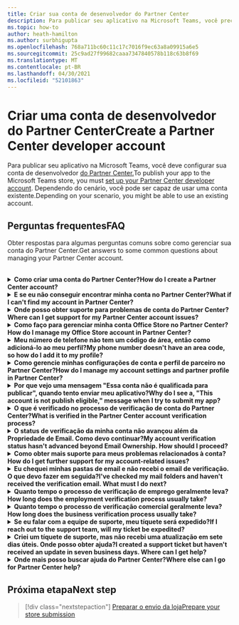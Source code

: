 ```yaml
---
title: Criar sua conta de desenvolvedor do Partner Center
description: Para publicar seu aplicativo na Microsoft Teams, você precisa de uma conta de desenvolvedor do Partner Center.
ms.topic: how-to
author: heath-hamilton
ms.author: surbhigupta
ms.openlocfilehash: 768a711bc60c11c17c7016f9ec63a8a09915a6e5
ms.sourcegitcommit: 25c9ad27f99682caaa7347840578b118c63b8f69
ms.translationtype: MT
ms.contentlocale: pt-BR
ms.lasthandoff: 04/30/2021
ms.locfileid: "52101863"
---
```

# <a name="create-a-partner-center-developer-account"></a><span data-ttu-id="f1e7b-103">Criar uma conta de desenvolvedor do Partner Center</span><span class="sxs-lookup"><span data-stu-id="f1e7b-103">Create a Partner Center developer account</span></span>

<span data-ttu-id="f1e7b-104">Para publicar seu aplicativo na Microsoft Teams, você deve configurar sua conta de desenvolvedor [do Partner Center.](https://docs.microsoft.com/office/dev/store/open-a-developer-account)</span><span class="sxs-lookup"><span data-stu-id="f1e7b-104">To publish your app to the Microsoft Teams store, you must [set up your Partner Center developer account](https://docs.microsoft.com/office/dev/store/open-a-developer-account).</span></span> <span data-ttu-id="f1e7b-105">Dependendo do cenário, você pode ser capaz de usar uma conta existente.</span><span class="sxs-lookup"><span data-stu-id="f1e7b-105">Depending on your scenario, you might be able to use an existing account.</span></span>

## <a name="faq"></a><span data-ttu-id="f1e7b-106">Perguntas frequentes</span><span class="sxs-lookup"><span data-stu-id="f1e7b-106">FAQ</span></span>

<span data-ttu-id="f1e7b-107">Obter respostas para algumas perguntas comuns sobre como gerenciar sua conta do Partner Center.</span><span class="sxs-lookup"><span data-stu-id="f1e7b-107">Get answers to some common questions about managing your Partner Center account.</span></span>

<br>

<details>

<summary><span data-ttu-id="f1e7b-108"><b>Como criar uma conta do Partner Center?</b></span><span class="sxs-lookup"><span data-stu-id="f1e7b-108"><b>How do I create a Partner Center account?</b></span></span></summary>

<span data-ttu-id="f1e7b-109">Você pode criar uma conta do Partner Center de uma das seguintes maneiras:</span><span class="sxs-lookup"><span data-stu-id="f1e7b-109">You can create a Partner Center account one of the following ways:</span></span>

* <span data-ttu-id="f1e7b-110">Se você for novo no Partner Center e não tiver uma Conta de Rede da Microsoft, crie uma conta usando a página de registro [do Partner Center](/office/dev/store/open-a-developer-account#create-an-account-using-the-partner-center-enrollment-page).</span><span class="sxs-lookup"><span data-stu-id="f1e7b-110">If you're new to Partner Center and don't have a Microsoft Network Account, [create an account using the Partner Center enrollment page](/office/dev/store/open-a-developer-account#create-an-account-using-the-partner-center-enrollment-page).</span></span>
* <span data-ttu-id="f1e7b-111">Se você já estiver inscrito na Microsoft Partner Network, crie uma conta diretamente do Partner Center usando [os inscrições existentes do Microsoft Partner Center](/office/dev/store/open-a-developer-account#create-an-account-using-an-existing-partner-center-enrollment).</span><span class="sxs-lookup"><span data-stu-id="f1e7b-111">If you're already enrolled in the Microsoft Partner Network, [create an account directly from Partner Center using existing Microsoft Partner Center enrollments](/office/dev/store/open-a-developer-account#create-an-account-using-an-existing-partner-center-enrollment).</span></span>

<br>

</details>

<details>

<summary><span data-ttu-id="f1e7b-112"><b>E se eu não conseguir encontrar minha conta no Partner Center?</b></span><span class="sxs-lookup"><span data-stu-id="f1e7b-112"><b>What if I can't find my account in Partner Center?</b></span></span></summary>

<span data-ttu-id="f1e7b-113">Abra um [tíquete de suporte do Partner Center](https://partner.microsoft.com/support/v2/?stage=1) e selecione o seguinte:</span><span class="sxs-lookup"><span data-stu-id="f1e7b-113">Open a [Partner Center support ticket](https://partner.microsoft.com/support/v2/?stage=1) and select the following:</span></span>

| <span data-ttu-id="f1e7b-114">Menu</span><span class="sxs-lookup"><span data-stu-id="f1e7b-114">Menu</span></span> | <span data-ttu-id="f1e7b-115">Opção</span><span class="sxs-lookup"><span data-stu-id="f1e7b-115">Option</span></span> |
| -------   | -------  |
|<span data-ttu-id="f1e7b-116">Categoria</span><span class="sxs-lookup"><span data-stu-id="f1e7b-116">Category</span></span>| <span data-ttu-id="f1e7b-117">Marketplace Comercial</span><span class="sxs-lookup"><span data-stu-id="f1e7b-117">Commercial Marketplace</span></span>|
| <span data-ttu-id="f1e7b-118">Tópico</span><span class="sxs-lookup"><span data-stu-id="f1e7b-118">Topic</span></span> | <span data-ttu-id="f1e7b-119">Perguntas gerais sobre Ajuda do Marketplace e Como fazer perguntas</span><span class="sxs-lookup"><span data-stu-id="f1e7b-119">General Marketplace Help and How-to questions</span></span> |
| <span data-ttu-id="f1e7b-120">Subtópico</span><span class="sxs-lookup"><span data-stu-id="f1e7b-120">Subtopic</span></span>| <span data-ttu-id="f1e7b-121">Suplemento do Office</span><span class="sxs-lookup"><span data-stu-id="f1e7b-121">Office add-in</span></span> |

<br>

</details>

<details>

<summary><span data-ttu-id="f1e7b-122"><b>Onde posso obter suporte para problemas de conta do Partner Center?</b></span><span class="sxs-lookup"><span data-stu-id="f1e7b-122"><b>Where can I get support for my Partner Center account issues?</b></span></span></summary>

<span data-ttu-id="f1e7b-123">Visite a [página de suporte de editores](https://aka.ms/marketplacepublishersupport) para pesquisar seu problema.</span><span class="sxs-lookup"><span data-stu-id="f1e7b-123">Visit the [publishers support page](https://aka.ms/marketplacepublishersupport) to search for your issue.</span></span> <span data-ttu-id="f1e7b-124">Se as orientações não são úteis, crie um tíquete de suporte [do Partner Center.](/azure/marketplace/partner-center-portal/support#how-to-open-a-support-ticket)</span><span class="sxs-lookup"><span data-stu-id="f1e7b-124">If the guidance isn't helpful, create a [Partner Center support ticket](/azure/marketplace/partner-center-portal/support#how-to-open-a-support-ticket).</span></span>

<br>

</details>

<details>

<summary><span data-ttu-id="f1e7b-125"><b>Como faço para gerenciar minha conta Office Store no Partner Center?</b></span><span class="sxs-lookup"><span data-stu-id="f1e7b-125"><b>How do I manage my Office Store account in Partner Center?</b></span></span></summary>

<span data-ttu-id="f1e7b-126">Consulte [gerenciar sua conta por meio do Partner Center](/office/dev/store/manage-account-settings-and-profile) para obter informações.</span><span class="sxs-lookup"><span data-stu-id="f1e7b-126">See [manage your account through Partner Center](/office/dev/store/manage-account-settings-and-profile) for information.</span></span>

<br>

</details>

<details>

<summary><span data-ttu-id="f1e7b-127"><b>Meu número de telefone não tem um código de área, então como adicioná-lo ao meu perfil?</b></span><span class="sxs-lookup"><span data-stu-id="f1e7b-127"><b>My phone number doesn't have an area code, so how do I add it to my profile?</b></span></span></summary>

<span data-ttu-id="f1e7b-128">O número de telefone tem três partes: código de país, código de área e número de telefone.</span><span class="sxs-lookup"><span data-stu-id="f1e7b-128">The phone number has three parts: country code, area code, and telephone number.</span></span> <span data-ttu-id="f1e7b-129">Se o número de telefone não incluir um código de área, deixe a segunda caixa vazia e conclua a terceira caixa.</span><span class="sxs-lookup"><span data-stu-id="f1e7b-129">If your phone number doesn't include an area code, leave the second box empty and complete the third box.</span></span>

<br>

</details>

<details>

<summary><span data-ttu-id="f1e7b-130"><b>Como gerencie minhas configurações de conta e perfil de parceiro no Partner Center?</b></span><span class="sxs-lookup"><span data-stu-id="f1e7b-130"><b>How do I manage my account settings and partner profile in Partner Center?</b></span></span></summary>

<span data-ttu-id="f1e7b-131">Consulte [gerenciar configurações de conta e informações de perfil](/windows/uwp/publish/manage-account-settings-and-profile#additional-settings-and-info) para obter informações.</span><span class="sxs-lookup"><span data-stu-id="f1e7b-131">See [manage account settings and profile info](/windows/uwp/publish/manage-account-settings-and-profile#additional-settings-and-info) for information.</span></span>

<br>

</details>

<details>

<summary><span data-ttu-id="f1e7b-132"><b>Por que vejo uma mensagem "Essa conta não é qualificada para publicar", quando tento enviar meu aplicativo?</b></span><span class="sxs-lookup"><span data-stu-id="f1e7b-132"><b>Why do I see a, "This account is not publish eligible," message when I try to submit my app?</b></span></span></summary>

<span data-ttu-id="f1e7b-133">Você recebeu essa mensagem de erro porque o [status de](/partner-center/verification-responses) verificação da conta está pendente.</span><span class="sxs-lookup"><span data-stu-id="f1e7b-133">You received this error message because your [account verification status](/partner-center/verification-responses) is pending.</span></span> <span data-ttu-id="f1e7b-134">Verifique seu status no painel do Partner [Center](https://partner.microsoft.com/dashboard).</span><span class="sxs-lookup"><span data-stu-id="f1e7b-134">Check your status in the Partner Center [dashboard](https://partner.microsoft.com/dashboard).</span></span> <span data-ttu-id="f1e7b-135">Selecione o **ícone Configurações** de engrenagem e escolha **Configurações do desenvolvedor > Conta > Configurações da conta**.</span><span class="sxs-lookup"><span data-stu-id="f1e7b-135">Select the **Settings** gear icon and choose **Developer settings > Account > Account settings**.</span></span>

![Status de verificação do Partner Center](~/assets/images/partner-center-verification-status.png)

<br>

</details>

<details>

<summary><span data-ttu-id="f1e7b-137"><b>O que é verificado no processo de verificação de conta do Partner Center?</b></span><span class="sxs-lookup"><span data-stu-id="f1e7b-137"><b>What is verified in the Partner Center account verification process?</b></span></span></summary>

<span data-ttu-id="f1e7b-138">Há três áreas de verificação, **Propriedade de Email,** **Emprego** e **Negócios.**</span><span class="sxs-lookup"><span data-stu-id="f1e7b-138">There are three verification areas, **Email Ownership**, **Employment**, and **Business**.</span></span> <span data-ttu-id="f1e7b-139">Para obter mais informações, [consulte o que é verificado e como responder](/partner-center/verification-responses#what-is-verified-and-how-to-respond).</span><span class="sxs-lookup"><span data-stu-id="f1e7b-139">For more information, see [what is verified and how to respond](/partner-center/verification-responses#what-is-verified-and-how-to-respond).</span></span>

<span data-ttu-id="f1e7b-140">Se você for o contato principal, administrador global ou administrador de conta, poderá monitorar o status de verificação e acompanhar o progresso em sua página de perfil.</span><span class="sxs-lookup"><span data-stu-id="f1e7b-140">If you're the primary contact, global admin, or account admin, you can monitor verification status and track progress on your profile page.</span></span>

<span data-ttu-id="f1e7b-141">Depois que o processo de verificação é concluído, o status do seu registro na página de perfil muda *de pendente* para *autorizado*.</span><span class="sxs-lookup"><span data-stu-id="f1e7b-141">Once verification process is complete, the status of your enrollment on the profile page changes from *pending* to *authorized*.</span></span> <span data-ttu-id="f1e7b-142">Em seguida, o contato principal recebe um email da Microsoft em alguns dias úteis.</span><span class="sxs-lookup"><span data-stu-id="f1e7b-142">The primary contact then receives an email from Microsoft within a few business days.</span></span>

<br>

</details>

<details>

<summary><span data-ttu-id="f1e7b-143"><b>O status de verificação da minha conta não avançou além da Propriedade de Email. Como devo continuar?</b></span><span class="sxs-lookup"><span data-stu-id="f1e7b-143"><b>My account verification status hasn't advanced beyond Email Ownership. How should I proceed?</b></span></span></summary>

<span data-ttu-id="f1e7b-144">Durante o **processo de verificação de Propriedade de** Email, um email de verificação é enviado para o contato principal.</span><span class="sxs-lookup"><span data-stu-id="f1e7b-144">During the **Email Ownership** verification process, a verification email is sent to the primary contact.</span></span> <span data-ttu-id="f1e7b-145">Verifique sua caixa de entrada  de contato principal para um email do maccount@microsoft.com com a linha de assunto **Ação necessária:** Verifique sua conta de email com a Microsoft e conclua o processo de verificação de email.</span><span class="sxs-lookup"><span data-stu-id="f1e7b-145">Check your primary contact inbox for an email from **maccount@microsoft.com** with the subject line **Action needed: Verify your email account with Microsoft** and complete the email verification process.</span></span> <span data-ttu-id="f1e7b-146">O email de verificação é enviado para o endereço listado nas configurações da conta do Partner Center.</span><span class="sxs-lookup"><span data-stu-id="f1e7b-146">The verification email is sent to the address listed on your Partner Center account settings.</span></span>

<span data-ttu-id="f1e7b-147">Lembre-se do seguinte sobre o processo de verificação de email:</span><span class="sxs-lookup"><span data-stu-id="f1e7b-147">Remember the following about the email verification process:</span></span>

* <span data-ttu-id="f1e7b-148">O link de verificação de email só é válido por sete dias.</span><span class="sxs-lookup"><span data-stu-id="f1e7b-148">The email verification link is only valid for seven days.</span></span>
* <span data-ttu-id="f1e7b-149">Você pode solicitar a ressarção do email visitando a página de perfil do parceiro e selecionando o link **Resend verification email.**</span><span class="sxs-lookup"><span data-stu-id="f1e7b-149">You can request to resend the email by visiting your partner profile page and selecting the **Resend verification email** link.</span></span>
* <span data-ttu-id="f1e7b-150">Para garantir que você receba o email, lista **segura microsoft.com** como um domínio seguro e verifique suas pastas de lixo eletrônico.</span><span class="sxs-lookup"><span data-stu-id="f1e7b-150">To ensure you receive the email, safe-list **microsoft.com** as a secure domain and check your junk email folders.</span></span>

<br>

</details>

<details>

<summary><span data-ttu-id="f1e7b-151"><b>Como obter mais suporte para meus problemas relacionados à conta?</b></span><span class="sxs-lookup"><span data-stu-id="f1e7b-151"><b>How do I get further support for my account-related issues?</b></span></span></summary>

<span data-ttu-id="f1e7b-152">Consulte [suporte para o programa de Marketplace Comercial no Partner Center](/azure/marketplace/partner-center-portal/support) para obter informações.</span><span class="sxs-lookup"><span data-stu-id="f1e7b-152">See [support for the Commercial Marketplace program in Partner Center](/azure/marketplace/partner-center-portal/support) for information.</span></span>

<br>

</details>

<details>

<summary><span data-ttu-id="f1e7b-153"><b>Eu chequei minhas pastas de email e não recebi o email de verificação. O que devo fazer em seguida?</b></span><span class="sxs-lookup"><span data-stu-id="f1e7b-153"><b>I've checked my mail folders and haven't received the verification email. What must I do next?</b></span></span></summary>

<span data-ttu-id="f1e7b-154">Tente o seguinte:</span><span class="sxs-lookup"><span data-stu-id="f1e7b-154">Try the following:</span></span>

* <span data-ttu-id="f1e7b-155">Verifique sua pasta de lixo eletrônico ou spam.</span><span class="sxs-lookup"><span data-stu-id="f1e7b-155">Check your junk or spam folder.</span></span>
* <span data-ttu-id="f1e7b-156">Limpe o cache do navegador, vá para o painel da conta do Partner Center e selecione **Resend email de verificação**.</span><span class="sxs-lookup"><span data-stu-id="f1e7b-156">Clear the browser cache, go to your Partner Center account dashboard, and select **Resend verification email**.</span></span>
* <span data-ttu-id="f1e7b-157">Tente acessar o **link Enviar novamente** o email de verificação de um navegador diferente.</span><span class="sxs-lookup"><span data-stu-id="f1e7b-157">Try accessing the **Resend verification email** link from a different browser.</span></span>
* <span data-ttu-id="f1e7b-158">Trabalhe com seu departamento de IT para garantir que os emails de verificação não sejam bloqueados pelo servidor de email.</span><span class="sxs-lookup"><span data-stu-id="f1e7b-158">Work with your IT department to ensure that the verification emails are not blocked by your email server.</span></span>
* <span data-ttu-id="f1e7b-159">Ajuste o filtro de spam do servidor para permitir ou listar todos os emails de **maccount@microsoft.com**.</span><span class="sxs-lookup"><span data-stu-id="f1e7b-159">Adjust your server's spam filter to allow or safe-list all emails from **maccount@microsoft.com**.</span></span>

<br>

</details>

<details>

<summary><span data-ttu-id="f1e7b-160"><b>Quanto tempo o processo de verificação de emprego geralmente leva?</b></span><span class="sxs-lookup"><span data-stu-id="f1e7b-160"><b>How long does the employment verification process usually take?</b></span></span></summary>

<span data-ttu-id="f1e7b-161">Se todos os detalhes enviados estão corretos, o processo de verificação de emprego leva cerca de duas horas para ser concluído.</span><span class="sxs-lookup"><span data-stu-id="f1e7b-161">If all the submitted details are correct, the employment verification process takes about two hours to complete.</span></span>

<br>

</details>

<details>

<summary><span data-ttu-id="f1e7b-162"><b>Quanto tempo o processo de verificação comercial geralmente leva?</b></span><span class="sxs-lookup"><span data-stu-id="f1e7b-162"><b>How long does the business verification process usually take?</b></span></span></summary>

<span data-ttu-id="f1e7b-163">Se todos os documentos necessários são enviados, a verificação de negócios leva de um a dois dias úteis para ser concluída.</span><span class="sxs-lookup"><span data-stu-id="f1e7b-163">If all the required documents are submitted, business verification takes one to two business days to complete.</span></span>

<br>

</details>

<details>

<summary><span data-ttu-id="f1e7b-164"><b>Se eu falar com a equipe de suporte, meu tíquete será expedido?</b></span><span class="sxs-lookup"><span data-stu-id="f1e7b-164"><b>If I reach out to the support team, will my ticket be expedited?</b></span></span></summary>

<span data-ttu-id="f1e7b-165">Os tíquetes de suporte são resolvidos em uma semana.</span><span class="sxs-lookup"><span data-stu-id="f1e7b-165">Support tickets get resolved in a week.</span></span> <span data-ttu-id="f1e7b-166">Verifique se há atualizações enviadas para o email fornecido ao criar o tíquete de suporte.</span><span class="sxs-lookup"><span data-stu-id="f1e7b-166">Check for updates sent to the email you provided when creating the support ticket.</span></span>

<br>

</details>

<details>

<summary><span data-ttu-id="f1e7b-167"><b>Criei um tíquete de suporte, mas não recebi uma atualização em sete dias úteis. Onde posso obter ajuda?</b></span><span class="sxs-lookup"><span data-stu-id="f1e7b-167"><b>I created a support ticket but haven't received an update in seven business days. Where can I get help?</b></span></span></summary>

<span data-ttu-id="f1e7b-168">Envie um email para <a href="mailto:teamsubm@microsoft.com">teamsubm@microsoft.com</a> com os seguintes detalhes:</span><span class="sxs-lookup"><span data-stu-id="f1e7b-168">Send an email to <a href="mailto:teamsubm@microsoft.com">teamsubm@microsoft.com</a> with the following details:</span></span>

* <span data-ttu-id="f1e7b-169">**Linha de Assunto**: Problema da conta do Partner Center para *<your app name>*</span><span class="sxs-lookup"><span data-stu-id="f1e7b-169">**Subject Line**: Partner Center Account Issue for *<your app name>*</span></span>
* <span data-ttu-id="f1e7b-170">**Corpo do email**:</span><span class="sxs-lookup"><span data-stu-id="f1e7b-170">**Email body**:</span></span>
    * <span data-ttu-id="f1e7b-171">Número do tíquete de suporte</span><span class="sxs-lookup"><span data-stu-id="f1e7b-171">Support ticket number</span></span>
    * <span data-ttu-id="f1e7b-172">Sua ID do vendedor</span><span class="sxs-lookup"><span data-stu-id="f1e7b-172">Your seller ID</span></span>
    * <span data-ttu-id="f1e7b-173">Uma captura de tela do problema (se possível)</span><span class="sxs-lookup"><span data-stu-id="f1e7b-173">A screenshot of the issue (if possible)</span></span>

<br>

</details>

<details>

<summary><span data-ttu-id="f1e7b-174"><b>Onde mais posso buscar ajuda do Partner Center?</b></span><span class="sxs-lookup"><span data-stu-id="f1e7b-174"><b>Where else can I go for Partner Center help?</b></span></span></summary>

<span data-ttu-id="f1e7b-175">Os seguintes recursos também podem ajudar:</span><span class="sxs-lookup"><span data-stu-id="f1e7b-175">The following resources can also assist:</span></span>

* [<span data-ttu-id="f1e7b-176">Microsoft 365 perguntas frequentes sobre envio de aplicativos</span><span class="sxs-lookup"><span data-stu-id="f1e7b-176">Microsoft 365 app submission FAQ</span></span>](/office/dev/store/appsource-submission-faq)
* [<span data-ttu-id="f1e7b-177">Documentação do marketplace comercial</span><span class="sxs-lookup"><span data-stu-id="f1e7b-177">Commercial marketplace documentation</span></span>](/azure/marketplace/)

<br>

</details>

## <a name="next-step"></a><span data-ttu-id="f1e7b-178">Próxima etapa</span><span class="sxs-lookup"><span data-stu-id="f1e7b-178">Next step</span></span>

> [!div class="nextstepaction"]
> [<span data-ttu-id="f1e7b-179">Preparar o envio da loja</span><span class="sxs-lookup"><span data-stu-id="f1e7b-179">Prepare your store submission</span></span>](~/concepts/deploy-and-publish/appsource/prepare/submission-checklist.md)
